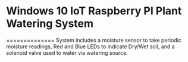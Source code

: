 # Windows 10 IoT Raspberry PI Plant Watering System
==============
System includes a moisture sensor to take periodic moisture readings, Red and Blue LEDs to indicate Dry/Wet soil, and a solenoid valve
used to water via watering source.

